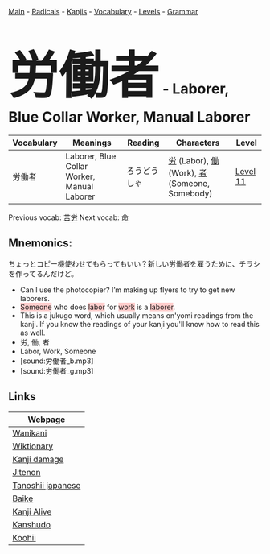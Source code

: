 <style> bigfont {font-size: 100px}</style>
[Main](../README.md) -
[Radicals](../radicals.md) -
[Kanjis](../kanjis.md) -
[Vocabulary](../vocabulary.md) -
[Levels](../levels.md) -
[Grammar](../grammar.md)
# <bigfont> 労働者</bigfont> - Laborer, Blue Collar Worker, Manual Laborer 

| Vocabulary | Meanings | Reading | Characters | Level |
| --- | --- | --- | --- | --- |
| 労働者 | Laborer, Blue Collar Worker, Manual Laborer | ろうどうしゃ |  [労](../kanjis/労.md) (Labor), [働](../kanjis/働.md) (Work), [者](../kanjis/者.md) (Someone, Somebody) | [Level 11](../levels/wk_level11.md) |

Previous vocab: [苦労](苦労.md) Next vocab: [命](命.md) 

## Mnemonics:
ちょっとコピー機使わせてもらってもいい？新しい労働者を雇うために、チラシを作ってるんだけど。
* Can I use the photocopier? I’m making up flyers to try to get new laborers.
* <span style="background-color:#ffcccb"> Someone</span> who does <span style="background-color:#ffcccb"> labor</span> for <span style="background-color:#ffcccb"> work</span> is a <span style="background-color:#ffcccb"> laborer</span>.
* This is a jukugo word, which usually means on'yomi readings from the kanji. If you know the readings of your kanji you'll know how to read this as well.
* 労, 働, 者
* Labor, Work, Someone
* [sound:労働者_b.mp3]
* [sound:労働者_g.mp3]


## Links 

| Webpage |
| --- |
| [Wanikani          ](https://www.wanikani.com/kanji/労働者) |
| [Wiktionary        ](https://en.wiktionary.org/wiki/労働者) |
| [Kanji damage      ](http://www.kanjidamage.com/kanji/search?utf8=✓&q=労働者) |
| [Jitenon           ](https://jitenon.com/kanji/労働者) |
| [Tanoshii japanese ](https://www.tanoshiijapanese.com/dictionary/kanji.cfm?k=労働者) |
| [Baike             ](https://baike.baidu.com/item/労働者) |
| [Kanji Alive       ](https://app.kanjialive.com/労働者) |
| [Kanshudo          ](https://www.kanshudo.com/searchmn?q=労働者) |
| [Koohii            ](https://kanji.koohii.com/study/kanji/労働者) |
